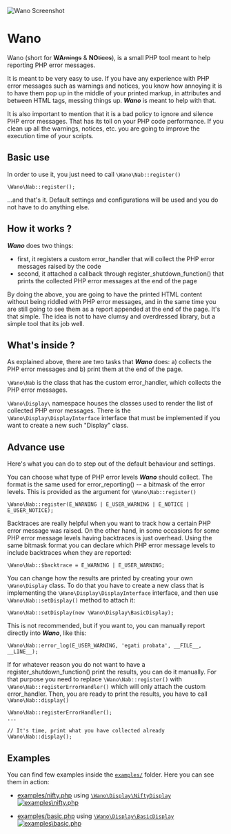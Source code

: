 ![Wano Screenshot](http://kaloyan.info/wano.github.com/1.png "Screenshot from \Wano\Display\NiftyDisplay")

# Wano
Wano (short for **WA**~~rnings~~ & **NO**~~tices~~), is a small PHP tool meant to help reporting PHP error messages.

It is meant to be very easy to use. If you have any experience with PHP error messages such as warnings and notices, you know how annoying it is to have them pop up in the middle of your printed markup, in attributes and between HTML tags, messing things up. ***Wano*** is meant to help with that.

It is also important to mention that it is a bad policy to ignore and silence PHP error messages. That has its toll on  your PHP code performance. If you clean up all the warnings, notices, etc. you are going to improve the execution time of your scripts.

## Basic use
In order to use it, you just need to call `\Wano\Nab::register()`

	\Wano\Nab::register();

...and that's it. Default settings and configurations will be used and you do not have to do anything else.

## How it works ?
***Wano*** does two things:

 * first, it registers a custom error_handler that will collect the PHP error messages raised by the code
 * second, it attached a callback through register_shutdown_function() that prints the collected PHP error messages at the end of the page

By doing the above, you are going to have the printed HTML content without being riddled with PHP error messages, and in the same time you are still going to see them as a report appended at the end of the page. It's that simple. The idea is not to have clumsy and overdressed library, but a simple tool that its job well.

## What's inside ?
As explained above, there are two tasks that ***Wano*** does: a) collects the PHP error messages and b) print them at the end of the page.

`\Wano\Nab` is the class that has the custom error_handler, which collects the PHP error messages.

`\Wano\Display\` namespace houses the classes used to render the list of collected PHP error messages. There is the `\Wano\Display\DisplayInterface` interface that must be implemented if you want to create a new such "Display" class.

## Advance use
Here's what you can do to step out of the default behaviour and settings.

You can choose what type of PHP error levels ***Wano*** should collect. The format is the same used for error_reporting() -- a bitmask of the error levels. This is provided as the argument for `\Wano\Nab::register()`

	\Wano\Nab::register(E_WARNING | E_USER_WARNING | E_NOTICE | E_USER_NOTICE);

Backtraces are really helpful when you want to track how a certain PHP error message was raised. On the other hand, in some occasions for some PHP error message levels having backtraces is just overhead. Using the same bitmask format you can declare which PHP error message levels to include backtraces when they are reported:

	\Wano\Nab::$backtrace = E_WARNING | E_USER_WARNING;

You can change how the results are printed by creating your own `\Wano\Display` class. To do that you have to create a new class that is implementing the `\Wano\Display\DisplayInterface` interface, and then use `\Wano\Nab::setDisplay()` method to attach it:

	\Wano\Nab::setDisplay(new \Wano\Display\BasicDisplay);

This is not recommended, but if you want to, you can manually report directly into ***Wano***, like this:

	\Wano\Nab::error_log(E_USER_WARNING, 'egati probata', __FILE__, __LINE__);

If for whatever reason you do not want to have a register_shutdown_function() print the results, you can do it manually. For that purpose you need to replace `\Wano\Nab::register()` with `\Wano\Nab::registerErrorHandler()` which will only attach the custom error_handler. Then, you are ready to print the results, you have to call `\Wano\Nab::display()`

	\Wano\Nab::registerErrorHandler();
	...

	// It's time, print what you have collected already 
	\Wano\Nab::display();

## Examples
You can find few examples inside the [`examples/`](/examples/) folder. Here you can see them in action:

 * [examples/nifty.php](http://kaloyan.info/wano.github.com/demo/nifty.php) using [`\Wano\Display\NiftyDisplay`](/src/Display/NiftyDisplay.php)
 [![examples\nifty.php](http://kaloyan.info/wano.github.com/2.png)](http://kaloyan.info/wano.github.com/demo/nifty.php)

 * [examples/basic.php](http://kaloyan.info/wano.github.com/demo/basic.php) using [`\Wano\Display\BasicDisplay`](/src/Display/BasicDisplay.php)
[![examples\basic.php](http://kaloyan.info/wano.github.com/3.png)](http://kaloyan.info/wano.github.com/demo/basic.php)
